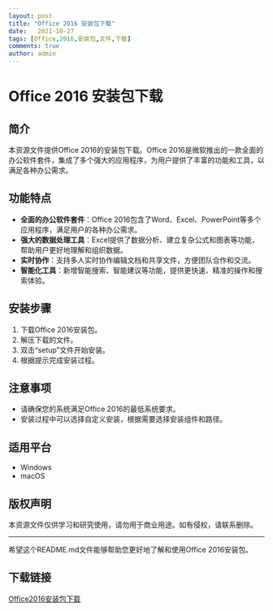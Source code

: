 ```yaml
---
layout: post
title: "Office 2016 安装包下载"
date:   2021-10-27
tags: [Office,2016,安装包,文件,下载]
comments: true
author: admin
---
```

# Office 2016 安装包下载

## 简介
本资源文件提供Office 2016的安装包下载。Office 2016是微软推出的一款全面的办公软件套件，集成了多个强大的应用程序，为用户提供了丰富的功能和工具，以满足各种办公需求。

## 功能特点
- **全面的办公软件套件**：Office 2016包含了Word、Excel、PowerPoint等多个应用程序，满足用户的各种办公需求。
- **强大的数据处理工具**：Excel提供了数据分析、建立复杂公式和图表等功能，帮助用户更好地理解和组织数据。
- **实时协作**：支持多人实时协作编辑文档和共享文件，方便团队合作和交流。
- **智能化工具**：新增智能搜索、智能建议等功能，提供更快速、精准的操作和搜索体验。

## 安装步骤
1. 下载Office 2016安装包。
2. 解压下载的文件。
3. 双击“setup”文件开始安装。
4. 根据提示完成安装过程。

## 注意事项
- 请确保您的系统满足Office 2016的最低系统要求。
- 安装过程中可以选择自定义安装，根据需要选择安装组件和路径。

## 适用平台
- Windows
- macOS

## 版权声明
本资源文件仅供学习和研究使用，请勿用于商业用途。如有侵权，请联系删除。

---

希望这个README.md文件能够帮助您更好地了解和使用Office 2016安装包。

## 下载链接

[Office2016安装包下载](https://pan.quark.cn/s/0ba2e3ec4b4e)